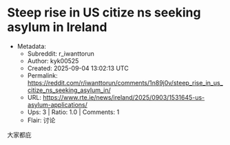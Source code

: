 # Steep rise in US citize ns seeking asylum in Ireland

- Metadata:
  - Subreddit: r_iwanttorun
  - Author: kyk00525
  - Created: 2025-09-04 13:02:13 UTC
  - Permalink: https://reddit.com/r/iwanttorun/comments/1n89j0v/steep_rise_in_us_citize_ns_seeking_asylum_in/
  - URL: https://www.rte.ie/news/ireland/2025/0903/1531645-us-asylum-applications/
  - Ups: 3 | Ratio: 1.0 | Comments: 1
  - Flair: 讨论


大家都庇

